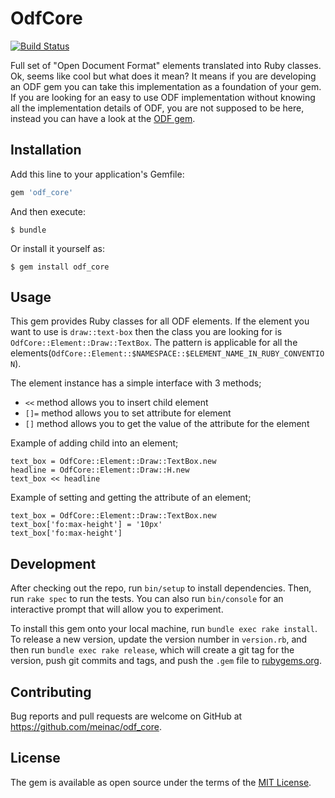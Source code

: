 # OdfCore

[![Build Status](https://travis-ci.org/meinac/odf_core.svg?branch=master)](https://travis-ci.org/meinac/odf_core)

Full set of "Open Document Format" elements translated into Ruby classes.
Ok, seems like cool but what does it mean? It means if you are developing an ODF gem you can take this implementation as a foundation of your gem. If you are looking for an easy to use ODF implementation without knowing all the implementation details of ODF, you are not supposed to be here, instead you can have a look at the [ODF gem](https://github.com/meinac/odf).

## Installation

Add this line to your application's Gemfile:

```ruby
gem 'odf_core'
```

And then execute:

    $ bundle

Or install it yourself as:

    $ gem install odf_core

## Usage

This gem provides Ruby classes for all ODF elements. If the element you want to use is `draw::text-box` then the class you are looking for is `OdfCore::Element::Draw::TextBox`. The pattern is applicable for all the elements(`OdfCore::Element::$NAMESPACE::$ELEMENT_NAME_IN_RUBY_CONVENTION`).

The element instance has a simple interface with 3 methods;

- `<<` method allows you to insert child element
- `[]=` method allows you to set attribute for element
- `[]` method allows you to get the value of the attribute for the element

Example of adding child into an element;

    text_box = OdfCore::Element::Draw::TextBox.new
    headline = OdfCore::Element::Draw::H.new
    text_box << headline

Example of setting and getting the attribute of an element;

    text_box = OdfCore::Element::Draw::TextBox.new
    text_box['fo:max-height'] = '10px'
    text_box['fo:max-height']

## Development

After checking out the repo, run `bin/setup` to install dependencies. Then, run `rake spec` to run the tests. You can also run `bin/console` for an interactive prompt that will allow you to experiment.

To install this gem onto your local machine, run `bundle exec rake install`. To release a new version, update the version number in `version.rb`, and then run `bundle exec rake release`, which will create a git tag for the version, push git commits and tags, and push the `.gem` file to [rubygems.org](https://rubygems.org).

## Contributing

Bug reports and pull requests are welcome on GitHub at https://github.com/meinac/odf_core.


## License

The gem is available as open source under the terms of the [MIT License](http://opensource.org/licenses/MIT).

